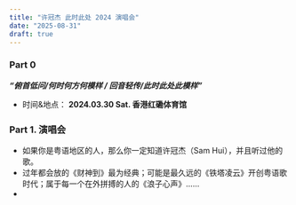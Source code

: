 ```yaml
---
title: "许冠杰 此时此处 2024 演唱会"
date: "2025-08-31"
draft: true
---
```


### Part 0
***“俯首低问/何时何方何模样 / 回音轻传/此时此处此模样”***
* 时间&地点： **2024.03.30 Sat. 香港红磡体育馆**

### Part 1. 演唱会
* 如果你是粤语地区的人，那么你一定知道许冠杰（Sam Hui），并且听过他的歌。
* 过年都会放的《财神到》最为经典；可能是最久远的《铁塔凌云》开创粤语歌时代；属于每一个在外拼搏的人的《浪子心声》……
* 


